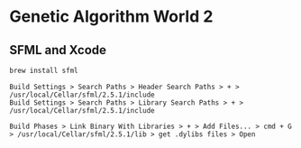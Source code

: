 # Genetic Algorithm World 2

 SFML and Xcode
 ---
``` bash
brew install sfml
```
 
```
Build Settings > Search Paths > Header Search Paths > + > /usr/local/Cellar/sfml/2.5.1/include
Build Settings > Search Paths > Library Search Paths > + > /usr/local/Cellar/sfml/2.5.1/include

Build Phases > Link Binary With Libraries > + > Add Files... > cmd + G > /usr/local/Cellar/sfml/2.5.1/lib > get .dylibs files > Open
```
